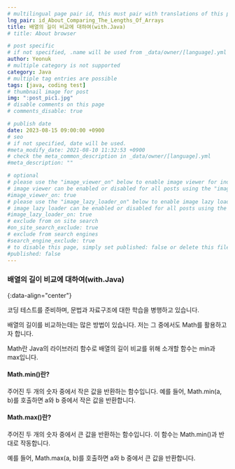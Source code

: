 ```yaml
---
# multilingual page pair id, this must pair with translations of this page. (This name must be unique)
lng_pair: id_About_Comparing_The_Lengths_Of_Arrays
title: 배열의 길이 비교에 대하여(with.Java)
# title: About browser

# post specific
# if not specified, .name will be used from _data/owner/[language].yml
author: Yeonuk
# multiple category is not supported
category: Java
# multiple tag entries are possible
tags: [java, coding test]
# thumbnail image for post
img: ":post_pic1.jpg"
# disable comments on this page
# comments_disable: true

# publish date
date: 2023-08-15 09:00:00 +0900
# seo
# if not specified, date will be used.
#meta_modify_date: 2021-08-10 11:32:53 +0900
# check the meta_common_description in _data/owner/[language].yml
#meta_description: ""

# optional
# please use the "image_viewer_on" below to enable image viewer for individual pages or posts (_posts/ or [language]/_posts folders).
# image viewer can be enabled or disabled for all posts using the "image_viewer_posts: true" setting in _data/conf/main.yml.
#image_viewer_on: true
# please use the "image_lazy_loader_on" below to enable image lazy loader for individual pages or posts (_posts/ or [language]/_posts folders).
# image lazy loader can be enabled or disabled for all posts using the "image_lazy_loader_posts: true" setting in _data/conf/main.yml.
#image_lazy_loader_on: true
# exclude from on site search
#on_site_search_exclude: true
# exclude from search engines
#search_engine_exclude: true
# to disable this page, simply set published: false or delete this file
#published: false
---
```


<!-- outline-start -->

### 배열의 길이 비교에 대하여(with.Java)

{:data-align="center"}

<!-- outline-end -->

코딩 테스트를 준비하며, 문법과 자료구조에 대한 학습을 병행하고 있습니다.

배열의 길이를 비교하는데는 많은 방법이 있습니다. 저는 그 중에서도 Math를 활용하고자 합니다.

Math란 Java의 라이브러리 함수로 배열의 길이 비교를 위해 소개할 함수는 min과 max입니다.

#### Math.min()란?

주어진 두 개의 숫자 중에서 작은 값을 반환하는 함수입니다.
예를 들어, Math.min(a, b)를 호출하면 a와 b 중에서 작은 값을 반환합니다.

#### Math.max()란?

주어진 두 개의 숫자 중에서 큰 값을 반환하는 함수입니다. 이 함수는 Math.min()과 반대로 작동합니다.

예를 들어, Math.max(a, b)를 호출하면 a와 b 중에서 큰 값을 반환합니다.
